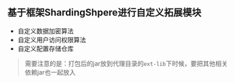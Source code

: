 ## 基于框架ShardingShpere进行自定义拓展模块

- 自定义数据加密算法
- 自定义用户访问权限算法
- 自定义配置存储仓库

> 需要注意的是：打包后的jar放到代理目录的```ext-lib```下时候，要把其他相关依赖jar也一起放入